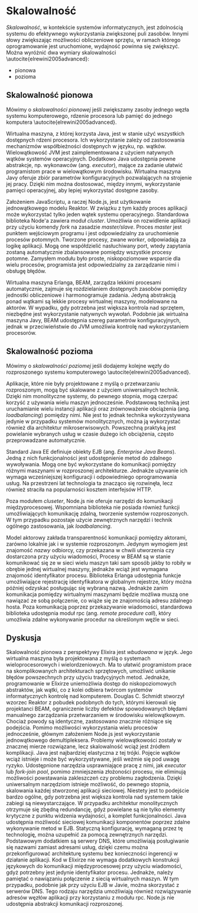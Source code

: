 # Skalowalność

*Skalowalność*, w kontekście systemów informatycznych, jest zdolnością systemu do efektywnego wykorzystania zwiększonej puli zasobów. Innymi słowy zwiększając możliwości obliczeniowe sprzętu, w ramach którego oprogramowanie jest uruchomione, wydajność powinna się zwiększyć.
Można wyróżnić dwa wymiary skalowalności \autocite{elrewini2005advanced}:

 - pionowa
 - pozioma


## Skalowalność pionowa

Mówimy o *skalowalności pionowej* jeśli zwiększamy zasoby jednego węzła systemu komputerowego, rdzenie procesora lub pamięć do jednego komputera \autocite{elrewini2005advanced}.

Wirtualna maszyna, z której korzysta Java, jest w stanie użyć wszystkich dostępnych rdzeni procesora. Ich wykorzystanie zależy od zastosowania mechanizmów współbieżności dostępnych w języku, np. wątków. Wielowątkowość JVM jest zaimplementowana z użyciem natywnych wątków systemów operacyjnych. Dodatkowo Java udostępnia pewne abstrakcje, np. wykonawców (ang. *executor*), mające za zadanie ułatwić programistom prace w wielowątkowym środowisku. Wirtualna maszyna Javy oferuje zbiór parametrów konfiguracyjnych pozwalających na strojenie jej pracy. Dzięki nim można dostosować, między innymi, wykorzystanie pamięci operacyjnej, aby lepiej wykorzystać dostępne zasoby.

Założeniem JavaScriptu, a raczej Node.js, jest użytkowanie jednowątkowego modelu Reaktor. W związku z tym każdy proces aplikacji może wykorzystać tylko jeden wątek systemu operacyjnego. Standardowa biblioteka Node'a zawiera moduł *cluster*. Umożliwia on rozwidlenie aplikacji przy użyciu komendy *fork* na zasadzie *master/slave*. Proces *master* jest punktem wejściowym programu i jest odpowiedzialny za uruchomienie procesów potomnych. Tworzone procesy, zwane *worker*, odpowiadają za logikę aplikacji. Mogą one współdzielić nasłuchiwany port, wtedy zapytania zostaną automatycznie zbalansowane pomiędzy wszystkie procesy potomne. Zamysłem modułu było proste, niskopoziomowe wsparcie dla wielu procesów, programista jest odpowiedzialny za zarządzanie nimi i obsługę błędów. 

Wirtualna maszyna Erlanga, BEAM, zarządza lekkimi procesami automatycznie, zajmuje się rozdzielaniem dostępnych zasobów pomiędzy jednostki obliczeniowe i harmonogramuje zadania. Jedyną abstrakcją ponad wątkami są lekkie procesy wirtualnej maszyny, modelowane na aktorów. W wypadku, gdy potrzebna jest większa kontrola nad sprzętem, niezbędne jest wykorzystanie natywnych wywołań. Podobnie jak wirtualna maszyna Javy, BEAM udostępnia szereg parametrów konfiguracyjnych, jednak w przeciwieństwie do JVM umożliwia kontrolę nad wykorzystaniem procesorów.

## Skalowalność pozioma

Mówimy o *skalowalności poziomej* jeśli dodajemy kolejne węzły do rozproszonego systemu komputerowego \autocite{elrewini2005advanced}.

Aplikacje, które nie były projektowane z myślą o przetwarzaniu rozproszonym, mogą być skalowane z użyciem uniwersalnych technik. Dzięki nim monolityczne systemy, do pewnego stopnia, mogą czerpać korzyść z używania wielu maszyn jednocześnie. Podstawową techniką jest uruchamianie wielu instancji aplikacji oraz zrównoważenie obciążenia (ang. *loadbalancing*) pomiędzy nimi. Nie jest to jednak technika wykorzystywana jedynie w przypadku systemów monolitycznych, można ją wykorzystać również dla architektur mikroserwisowych. Powszechną praktyką jest powielanie wybranych usług w czasie dużego ich obciążenia, często przeprowadzane automatycznie.

Standard Java EE definiuje obiekty EJB (ang. *Enterprise Java Beans*). Jedną z nich funkcjonalności jest udostępnienie metod do zdalnego wywoływania. Mogą one być wykorzystane do komunikacji pomiędzy różnymi maszynami w rozproszonej architekturze. Jednakże używanie ich wymaga wcześniejszej konfiguracji i odpowiedniego oprogramowania usług. Na przestrzeni lat technologia ta znacząco się rozwinęła, lecz również straciła na popularności kosztem interfejsów HTTP.

Poza modułem *cluseter*, Node.js nie oferuje narzędzi do komunikacji międzyprocesowej. Wspomniana biblioteka nie posiada również funkcji umożliwiających komunikację zdalną, tworzenie systemów rozproszonych. W tym przypadku pozostaje użycie zewnętrznych narzędzi i technik ogólnego zastosowania, jak *loadbalancing*.

Model aktorowy zakłada transparentność komunikacji pomiędzy aktorami, zarówno lokalnie jak i w systemie rozproszonym. Jedynym wymogiem jest znajomość *nazwy* odbiorcy, czy przekazana w chwili utworzenia czy dostarczona przy użyciu wiadomości, Procesy w BEAM są w stanie komunikować się ze w sieci wielu maszyn taki sam sposób jakby to robiły w obrębie jednej wirtualnej maszyny, jednakże wciąż jest wymagana znajomość identyfikator procesu. Biblioteka Erlanga udostępnia funkcje umożliwiające rejestrację identyfikatora w globalnym rejestrze, który można później odzyskać posługując się wybraną nazwą.
Jednakże zanim komunikacja pomiędzy wirtualnymi maszynami będzie możliwa muszą one nawiązać ze sobą połączenie, co wiąże się ze znajomością adresu zdalnego hosta. Poza komunikacją poprzez przekazywanie wiadomości, standardowa biblioteka udostępnia moduł rpc (ang. *remote procedure call*), który umożliwia zdalne wykonywanie procedur na określonym węźle w sieci.

## Dyskusja

Skalowalność pionowa z perspektywy Elixira jest *wbudowana* w język. Jego wirtualna maszyna była projektowana z myślą o systemach wieloprocesorowych i wielordzeniowych. Ma to ułatwić programistom prace na skomplikowanych architekturach sprzętowych, umożliwić unikanie błędów powszechnych przy użyciu tradycyjnych metod. Jednakże, programowanie w Elixirze uniemożliwia dostęp do niskopoziomowych abstraktów, jak wątki, co z kolei odbiera twórcom systemów informatycznych kontrolę nad komputerem.
Douglas C. Schmidt stworzył wzorzec Reaktor z pobudek podobnych do tych, którymi kierowali się projektanci BEAM, ograniczenie liczby defektów spowodowanych błędami manualnego zarządzania przetwarzaniem w środowisku wielowątkowym. Chociaż powody są identyczne, zastosowano znacznie różniące się podejścia. Pomimo możliwości wykorzystania wielu procesów jednocześnie, głównym założeniem Node.js jest wykorzystanie jednowątkowego demultipleksera. Problemy wielowątkowości zostały w znacznej mierze rozwiązane, lecz skalowalność wciąż jest źródłem komplikacji.
Java jest najbardziej elastyczna z tej trójki. Pojęcie wątków wciąż istnieje i może być wykorzystywane, jeśli weźmie się pod uwagę ryzyko. Udostępnione narzędzia usprawniające pracę z nimi, jak *executor* lub *fork-join pool*, pomimo zmniejszenia złożoności procesu, nie eliminują możliwości powstawania zakleszczeń czy problemu zagłodzenia.
Dzięki uniwersalnym narzędziom istnieje możliwość, do pewnego stopnia, skalowania każdej stworzonej aplikacji sieciowej. Niestety jest to podejście bardzo ogólne, gdy potrzebna jest większa kontrola nad systemem takie zabiegi są niewystarczające. W przypadku architektur monolitycznych otrzymuje się zbędną redundancję, gdyż powielane są nie tylko elementy krytyczne z punktu widzenia wydajności, a komplet funkcjonalności. 
Java udostępnia możliwość sieciowej komunikacji komponentów poprzez zdalne wykonywanie metod w EJB. Statyczną konfigurację, wymaganą przez tę technologię, można uzupełnić za pomocą zewnętrznych narzędzi. Podstawowym dodatkiem są serwery DNS, które umożliwiają posługiwanie się nazwami zamiast adresami usług, dzięki czemu można przekonfigurować architekturę systemu bez konieczności ingerencji w działanie aplikacji.
Kod w Elixirze nie wymaga dodatkowych konstrukcji językowych do komunikacji międzyprocesowej przy użyciu wiadomości, gdyż potrzebny jest jedynie identyfikator procesu. Jednakże, należy pamiętać o nawiązaniu połączenie z siecią wirtualnych maszyn. W tym przypadku, podobnie jak przy użyciu EJB w Javie, można skorzystać z serwerów DNS. Tego rodzaju narzędzia umożliwiają również rozwiązywanie adresów węzłów aplikacji przy korzystaniu z modułu rpc.
Node.js nie udostępnia abstrakcji komunikacji rozproszonej.
